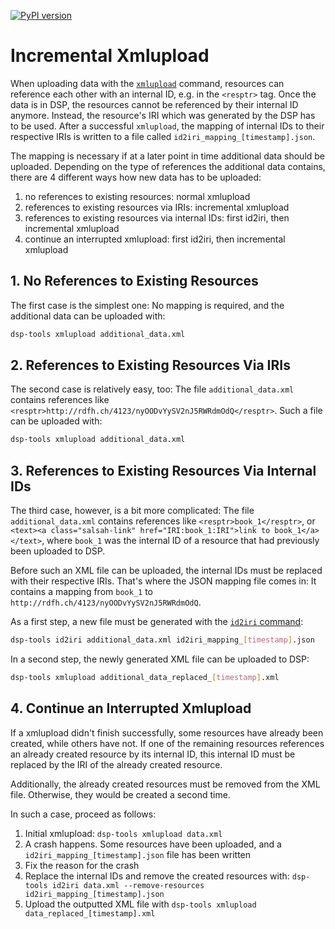 [![PyPI version](https://badge.fury.io/py/dsp-tools.svg)](https://badge.fury.io/py/dsp-tools)

# Incremental Xmlupload

When uploading data with the [`xmlupload`](../cli-commands.md#xmlupload) command,
resources can reference each other with an internal ID,
e.g. in the `<resptr>` tag.
Once the data is in DSP,
the resources cannot be referenced by their internal ID anymore.
Instead, the resource's IRI which was generated by the DSP has to be used.
After a successful `xmlupload`, 
the mapping of internal IDs to their respective IRIs 
is written to a file called `id2iri_mapping_[timestamp].json`.

The mapping is necessary if at a later point in time additional data should be uploaded.
Depending on the type of references the additional data contains,
there are 4 different ways how new data has to be uploaded:

1. no references to existing resources: normal xmlupload
2. references to existing resources via IRIs: incremental xmlupload
3. references to existing resources via internal IDs: first id2iri, then incremental xmlupload
4. continue an interrupted xmlupload: first id2iri, then incremental xmlupload



## 1. No References to Existing Resources

The first case is the simplest one:
No mapping is required, and the additional data can be uploaded with:

```bash
dsp-tools xmlupload additional_data.xml
```



## 2. References to Existing Resources Via IRIs

The second case is relatively easy, too:
The file `additional_data.xml` contains references like `<resptr>http://rdfh.ch/4123/nyOODvYySV2nJ5RWRdmOdQ</resptr>`. 
Such a file can be uploaded with:

```bash
dsp-tools xmlupload additional_data.xml
```



## 3. References to Existing Resources Via Internal IDs

The third case, however, is a bit more complicated:
The file `additional_data.xml` contains references like `<resptr>book_1</resptr>`,
or `<text><a class="salsah-link" href="IRI:book_1:IRI">link to book_1</a></text>`,
where `book_1` was the internal ID of a resource that had previously been uploaded to DSP.

Before such an XML file can be uploaded,
the internal IDs must be replaced with their respective IRIs.
That's where the JSON mapping file comes in:
It contains a mapping from `book_1` to `http://rdfh.ch/4123/nyOODvYySV2nJ5RWRdmOdQ`.

As a first step, 
a new file must be generated 
with the [`id2iri` command](../cli-commands.md#id2iri):

```bash
dsp-tools id2iri additional_data.xml id2iri_mapping_[timestamp].json
```

In a second step, the newly generated XML file can be uploaded to DSP:

```bash
dsp-tools xmlupload additional_data_replaced_[timestamp].xml
```



## 4. Continue an Interrupted Xmlupload

If a xmlupload didn't finish successfully, 
some resources have already been created, while others have not.
If one of the remaining resources references an already created resource by its internal ID,
this internal ID must be replaced by the IRI of the already created resource.

Additionally, the already created resources must be removed from the XML file.
Otherwise, they would be created a second time.

In such a case, proceed as follows:

1. Initial xmlupload: `dsp-tools xmlupload data.xml`
2. A crash happens. Some resources have been uploaded, and a `id2iri_mapping_[timestamp].json` file has been written
3. Fix the reason for the crash
4. Replace the internal IDs and remove the created resources with: 
   `dsp-tools id2iri data.xml --remove-resources id2iri_mapping_[timestamp].json`
5. Upload the outputted XML file with `dsp-tools xmlupload data_replaced_[timestamp].xml`
